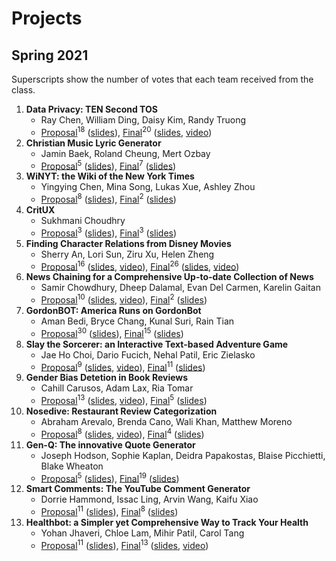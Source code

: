# Projects

## Spring 2021

Superscripts show the number of votes that each team received from the class.

1. **Data Privacy: TEN Second TOS**
   * Ray Chen, William Ding, Daisy Kim, Randy Truong
   * [Proposal](https://drive.google.com/file/d/1oD-A0znC2hggyzYkcGn_17IcyJJki2jk/view?usp=sharing)<sup>18</sup> 
     ([slides](https://drive.google.com/file/d/1XgUO0t3C2LxreDqDwLWXuG82WdlogBvf/view?usp=sharin)), 
      [Final](https://drive.google.com/file/d/152uhypxrAtOQPzCyfxCif6ONgrC_8R19/view?usp=sharing)<sup>20</sup>
      ([slides](https://drive.google.com/file/d/1dh7rTqY_FHrS5RI4HlBjM4-u5vMBf_eH/view?usp=sharing),
      [video](https://drive.google.com/file/d/1Ldu4I87p_YJtIp5clhSbthkiN52IIpK-/view?usp=sharing))
1. **Christian Music Lyric Generator**
   * Jamin Baek, Roland Cheung, Mert Ozbay
   * [Proposal](https://drive.google.com/file/d/1S8TT73Dtg3-w_OkRJ8SpPwZcslZCRInk/view?usp=sharing)<sup>5</sup> 
     ([slides](https://drive.google.com/file/d/1lRs0OthPLcino_kcDfuvlAUzJtp4CWdO/view?usp=sharing)), 
     [Final](https://drive.google.com/file/d/1tNH2EDkqcW20_ZUlyCide1rELflDvmca/view?usp=sharing)<sup>7</sup>
     ([slides](https://drive.google.com/file/d/1iAfqo3hC_DNnPW8QC3mQya3O9L_cqwmb/view?usp=sharing))
1. **WiNYT: the Wiki of the New York Times**
   * Yingying Chen, Mina Song, Lukas Xue, Ashley Zhou
   * [Proposal](https://drive.google.com/file/d/1oD-A0znC2hggyzYkcGn_17IcyJJki2jk/view?usp=sharing)<sup>8</sup> 
     ([slides](https://drive.google.com/file/d/1d3ev1N7msC3B1NUnakwjpAVkpLisKevs/view?usp=sharing)), 
     [Final](https://drive.google.com/file/d/1nEJaB8r0ZaRKR7E7J4JdSCUNjI_WBSAp/view?usp=sharing)<sup>2</sup>
     ([slides](https://drive.google.com/file/d/1T2WDjgIx7Gfq4D777AGSpX9Br48yXMrV/view?usp=sharing))
1. **CritUX**
   * Sukhmani Choudhry
   * [Proposal](https://drive.google.com/file/d/1q6OZtDTu3rw1Ge5J5qYMfZUsU9BJGZOR/view?usp=sharing)<sup>3</sup> 
     ([slides](https://drive.google.com/file/d/1IOCopVEVYJ6KlJ1NuB6kvE50uYHtj8Ei/view?usp=sharing)), 
     [Final](https://drive.google.com/file/d/1eqMst6JsbsGeh57m54OQk20p_mcykti8/view?usp=sharing)<sup>3</sup>
     ([slides](https://drive.google.com/file/d/1nXTcjT6u-eJLlIaVeg1GSN96IumB-9oA/view?usp=sharing))    
1. **Finding Character Relations from Disney Movies**
   * Sherry An, Lori Sun, Ziru Xu, Helen Zheng
   * [Proposal](https://drive.google.com/file/d/19h3BjJPstXSdAFvElUx-ZJ493FlWPltx/view?usp=sharing)<sup>16</sup> 
     ([slides](https://drive.google.com/file/d/1hkL5R_nMzJxPmFoaso_6wUJjusrAiEa5/view?usp=sharing), 
     [video](https://drive.google.com/file/d/1bzwSkJRV9V015dWtfIEo5gnOI4zg-Kwv/view?usp=sharing)), 
     [Final](https://drive.google.com/file/d/1yUcs9SzifiJ1woLhW_WMXthvbyk2SHu2/view?usp=sharing)<sup>26</sup>
     ([slides](https://drive.google.com/file/d/1YV1jH9r2wUMDMbh-X3qJraGtEI9BEiuj/view?usp=sharing),
     [video](https://drive.google.com/file/d/1891lwakLOu7mL6gtqNr0OgbFCWGQ3VUU/view?usp=sharing))
1. **News Chaining for a Comprehensive Up-to-date Collection of News**
   * Samir Chowdhury, Dheep Dalamal, Evan Del Carmen, Karelin Gaitan
   * [Proposal](https://drive.google.com/file/d/123a-uDz0mDO6o4A81EUyaz0QiInNn6Pc/view?usp=sharing)<sup>10</sup> 
     ([slides](https://drive.google.com/file/d/1UxQikSbvtjCegVHEKEYzUQ_-swKXrmx5/view?usp=sharing), 
     [video](https://drive.google.com/file/d/1ndHXp_PF0hWfJtphqzIDDIGiizqDQatx/view?usp=sharing)), 
     [Final](https://drive.google.com/file/d/13rAxH6GEoApJZ9PpSZMGZk2H4OcbEnBo/view?usp=sharing)<sup>2</sup>
     ([slides](https://drive.google.com/file/d/1R14a4jS_WjDGs3roMytIBnWN_pmKdrIZ/view?usp=sharing))
1. **GordonBOT: America Runs on GordonBot**
   * Aman Bedi, Bryce Chang, Kunal Suri, Rain Tian
   * [Proposal](https://drive.google.com/file/d/1U5tAm8usv5D5DMgTHB03i9kannEKteLs/view?usp=sharing)<sup>30</sup> 
     ([slides](https://drive.google.com/file/d/1HRKEMHENvK2J_GT5M5fgd9ZrtNXtnXW6/view?usp=sharing)), 
     [Final](https://drive.google.com/file/d/1qIlmO7AkEvGMVnMlTkZzsoHKevaEGuDN/view?usp=sharing)<sup>15</sup>
     ([slides](https://drive.google.com/file/d/1amIUgO_3STKeb-OUgdV_STXkeLnZ6sV_/view?usp=sharing))
1. **Slay the Sorcerer: an Interactive Text-based Adventure Game**
   * Jae Ho Choi, Dario Fucich, Nehal Patil, Eric Zielasko
   * [Proposal](https://drive.google.com/file/d/1EmkgOyKsRVm8a-dEPLNPc4aDqLNlxZp-/view?usp=sharing)<sup>9</sup> 
     ([slides](https://drive.google.com/file/d/1cef6Q707K9RCvph06e4kBqxccqcVu6Ks/view?usp=sharing), 
     [video](https://drive.google.com/file/d/1B7en6YVsAzGDMhflXdh8wymSZ8WlUvWQ/view?usp=sharing)), 
     [Final](https://drive.google.com/file/d/10WONzSmiD6-RpwcIOkckzce9TgiOABdt/view?usp=sharing)<sup>11</sup>
     ([slides](https://drive.google.com/file/d/1RjF785LH2dEVpUGX-FQYNxk8XbFxMI8H/view?usp=sharing))
1. **Gender Bias Detetion in Book Reviews**
   * Cahill Carusos, Adam Lax, Ria Tomar
   * [Proposal](https://drive.google.com/file/d/1q2wZtcAyLmr2Xc4gHM9rOg8BE6DiEa0t/view?usp=sharing)<sup>13</sup> 
     ([slides](https://drive.google.com/file/d/19IYEXIdAZEHfzsRVecJr6Zyz2CuOcxEC/view?usp=sharing), 
     [video](https://drive.google.com/file/d/1effMOZc77OhIGH8sHqMXv1VogKyuJkTT/view?usp=sharing)), 
     [Final](https://drive.google.com/file/d/1EAvIgWDWvHMaYDU6XmH8qVWuz0qO1pPP/view?usp=sharing)<sup>5</sup>
     ([slides](https://drive.google.com/file/d/1iTz1NbB79uIiacU_jAtEV2PtGeOS6odf/view?usp=sharing))
1. **Nosedive: Restaurant Review Categorization**
   * Abraham Arevalo, Brenda Cano, Wali Khan, Matthew Moreno
   * [Proposal](https://drive.google.com/file/d/1G0mX5WDyHBByDYqSBkaQQcJSYkDoLJix/view?usp=sharing)<sup>8</sup> 
     ([slides](https://drive.google.com/file/d/190sJk9RF9AJbRJ8FY7KhqfTSkQ9ThkmG/view?usp=sharing), 
     [video](https://drive.google.com/file/d/1Y7WukqCNVnfWNFsjp5RrjnoEy6Yn6Dgv/view?usp=sharing)), 
     [Final](https://drive.google.com/file/d/1K_3AF3NV0WR3WPLjKl3PLW8MeSIAztO9/view?usp=sharing)<sup>4</sup>
     ([slides](https://drive.google.com/file/d/1NOw4ajvvEg8O7t3wb0AEEAIjjFT83fMq/view?usp=sharing))
1. **Gen-Q: The innovative Quote Generator**
   * Joseph Hodson, Sophie Kaplan, Deidra Papakostas, Blaise Picchietti, Blake Wheaton
   * [Proposal](https://drive.google.com/file/d/1gOtfA7Pv3Q8DZ19QmlbXBXkWN1LKOc82/view?usp=sharing)<sup>5</sup> 
     ([slides](https://drive.google.com/file/d/1RXyY_rgVVwzwHKsfsgYZWowwrEKkZS2t/view?usp=sharing)), 
     [Final](https://drive.google.com/file/d/1BpdXw4CuWHiTxDRSfgPHkKm4HCRd2Pun/view?usp=sharing)<sup>19</sup>
     ([slides](https://drive.google.com/file/d/1YJ1fpwyuOA9Mrr7Bz6C7nw_m56-BK0gT/view?usp=sharing))
1. **Smart Comments: The YouTube Comment Generator** 
   * Dorrie Hammond, Issac Ling, Arvin Wang, Kaifu Xiao
   * [Proposal](https://drive.google.com/file/d/1o7UdARuZPKJp2C0Y7rP0G3OZSPlUCrsp/view?usp=sharing)<sup>11</sup> 
   ([slides](https://drive.google.com/file/d/1cUqHsd7kJhyedPoroIWvQkF_Xh8RXFDC/view?usp=sharing)), 
   [Final](https://drive.google.com/file/d/1BpdXw4CuWHiTxDRSfgPHkKm4HCRd2Pun/view?usp=sharing)<sup>8</sup>
   ([slides](https://drive.google.com/file/d/1yiBB-1ZiaQhSkKjUFQU_QMdCIsJ0gc3e/view?usp=sharing))
1. **Healthbot: a Simpler yet Comprehensive Way to Track Your Health**
   * Yohan Jhaveri, Chloe Lam, Mihir Patil, Carol Tang
   * [Proposal](https://drive.google.com/file/d/1UizgBqzpXSDZbXOuboLiNzHmoRWl7ZZk/view?usp=sharing)<sup>11</sup> 
   ([slides](https://drive.google.com/file/d/11MilvTIRl13QZetkqsjEV1gdymk2fO1i/view?usp=sharing)), 
   [Final](https://drive.google.com/file/d/1nZ1UWTa7QwABu-jQWXmIyx3l12KFJMua/view?usp=sharing)<sup>13</sup>
   ([slides](https://drive.google.com/file/d/1REZW4zBVHZSRopNDw2vSHIdIPHW6Ahne/view?usp=sharing),
   [video](https://drive.google.com/file/d/1YU9nhPq0rRZptrEMdW1-tDXYwYL5SttB/view?usp=sharing))

<!-- ## Proposal Schedule

* 3/8: 1, 6, 8, 9
* 3/10: 2, 3, 5, 10, 13
* 3/15: 4, 7, 11, 12 -->

<!--
## Ideas

* Given one or more named entities, list the most relevant events in time order using the [NYTimes APIs](https://developer.nytimes.com/get-started).
* Given a situation in text, find the most relevant qutoes from the [Wise Quotes](https://canvas.emory.edu/courses/83264/files/5410197/download?download_frd=1).
* Given one or more events, find the most relevant stories from the [Aesop's Fables](https://canvas.emory.edu/courses/83264/files/5410213/download?download_frd=1).
-->